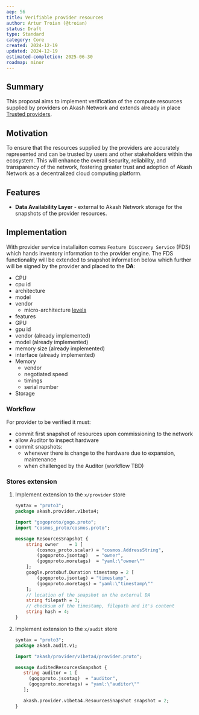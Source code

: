 ```yaml
---
aep: 56
title: Verifiable provider resources
author: Artur Troian (@troian)
status: Draft
type: Standard
category: Core
created: 2024-12-19
updated: 2024-12-19
estimated-completion: 2025-06-30
roadmap: minor
---
```


## Summary

This proposal aims to implement verification of the compute resources supplied by providers on Akash Network and extends already in place [Trusted providers](../aep-9/README.md).

## Motivation

To ensure that the resources supplied by the providers are accurately represented and can be trusted by users and other stakeholders within the ecosystem.
This will enhance the overall security, reliability, and transparency of the network, fostering greater trust and adoption of Akash Network as a decentralized cloud computing platform.

## Features

- **Data Availability Layer** - external to Akash Network storage for the snapshots of the provider resources.

## Implementation

With provider service installaiton comes `Feature Discovery Service` (FDS) which hands inventory information to the provider engine.
The FDS functionality will be extended to snapshot information below which further will be signed by the provider and placed to the **DA**:
- CPU
 - cpu id 
 - architecture
 - model
 - vendor
   - micro-architecture [levels](https://github.com/HenrikBengtsson/x86-64-level)
 - features
- GPU
 - gpu id
 - vendor (already implemented)
 - model (already implemented)
 - memory size (already implemented)
 - interface (already implemented)
- Memory
  - vendor
  - negotiated speed
  - timings
  - serial number
- Storage

### Workflow

For provider to be verified it must:
- commit first snapshot of resources upon commissioning to the network
- allow Auditor to inspect hardware
- commit snapshots:
  - whenever there is change to the hardware due to expansion, maintenance
  - when challenged by the Auditor (workflow TBD)


### Stores extension
1. Implement extension to the `x/provider` store 
   ```protobuf
   syntax = "proto3";
   package akash.provider.v1beta4;

   import "gogoproto/gogo.proto";
   import "cosmos_proto/cosmos.proto";

   message ResourcesSnapshot {
       string owner    = 1 [
           (cosmos_proto.scalar) = "cosmos.AddressString",
           (gogoproto.jsontag)   = "owner",
           (gogoproto.moretags)  = "yaml:\"owner\""
       ];
       google.protobuf.Duration timestamp = 2 [
           (gogoproto.jsontag) = "timestamp",
           (gogoproto.moretags) = "yaml:\"timestamp\""
       ];
       // location of the snapshot on the external DA
       string filepath = 3;
       // checksum of the timestamp, filepath and it's content
       string hash = 4;
   }
   ```
2. Implement extension to the `x/audit` store
   ```protobuf
   syntax = "proto3";
   package akash.audit.v1;
   
   import "akash/provider/v1beta4/provider.proto";
   
   message AuditedResourcesSnapshot {
      string auditor = 1 [
        (gogoproto.jsontag)  = "auditor",
        (gogoproto.moretags) = "yaml:\"auditor\""
      ];
   
      akash.provider.v1beta4.ResourcesSnapshot snapshot = 2;
   }
   ```
